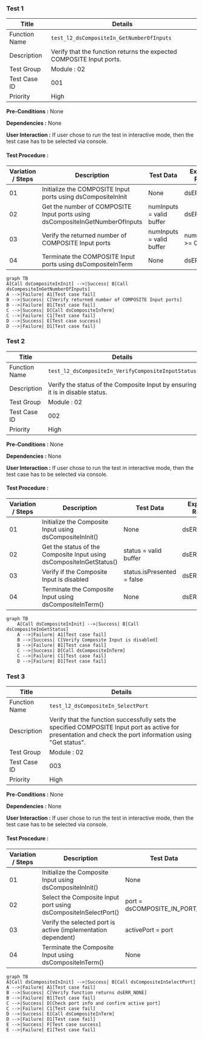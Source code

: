### Test 1

|Title|Details|
|--|--|
|Function Name|`test_l2_dsCompositeIn_GetNumberOfInputs`|
|Description|Verify that the function returns the expected COMPOSITE Input ports.|
|Test Group|Module : 02|
|Test Case ID|001|
|Priority|High|

**Pre-Conditions :**
None

**Dependencies :**
None

**User Interaction :**
If user chose to run the test in interactive mode, then the test case has to be selected via console.

#### Test Procedure :

| Variation / Steps | Description | Test Data | Expected Result | Notes|
| -- | --------- | ---------- | -------------- | ----- |
| 01 | Initialize the COMPOSITE Input ports using dsCompositeInInit | None | dsERR_NONE | Should be successful |
| 02 | Get the number of COMPOSITE Input ports using dsCompositeInGetNumberOfInputs | numInputs = valid buffer | dsERR_NONE | Should be successful |
| 03 | Verify the returned number of COMPOSITE Input ports | numInputs = valid buffer | numInputs >= 0 | Should be successful |
| 04 | Terminate the COMPOSITE Input ports using dsCompositeInTerm | None | dsERR_NONE | Should be successful |


```mermaid
graph TB
A[Call dsCompositeInInit] -->|Success| B[Call dsCompositeInGetNumberOfInputs]
A -->|Failure| A1[Test case fail]
B -->|Success| C[Verify returned number of COMPOSITE Input ports]
B -->|Failure| B1[Test case fail]
C -->|Success| D[Call dsCompositeInTerm]
C -->|Failure| C1[Test case fail]
D -->|Success| E[Test case success]
D -->|Failure| D1[Test case fail]
```


### Test 2

|Title|Details|
|--|--|
|Function Name|`test_l2_dsCompositeIn_VerifyCompositeInputStatus`|
|Description|Verify the status of the Composite Input by ensuring it is in disable status.|
|Test Group|Module : 02|
|Test Case ID|002|
|Priority|High|

**Pre-Conditions :**
None

**Dependencies :**
None

**User Interaction :**
If user chose to run the test in interactive mode, then the test case has to be selected via console.

#### Test Procedure :

| Variation / Steps | Description | Test Data | Expected Result | Notes|
| -- | --------- | ---------- | -------------- | ----- |
| 01 | Initialize the Composite Input using dsCompositeInInit() | None | dsERR_NONE | Should be successful |
| 02 | Get the status of the Composite Input using dsCompositeInGetStatus() | status = valid buffer | dsERR_NONE | Should be successful |
| 03 | Verify if the Composite Input is disabled | status.isPresented = false | dsERR_NONE | Should be successful |
| 04 | Terminate the Composite Input using dsCompositeInTerm() | None | dsERR_NONE | Should be successful |


```mermaid
graph TB
    A[Call dsCompositeInInit] -->|Success| B[Call dsCompositeInGetStatus]
    A -->|Failure| A1[Test case fail]
    B -->|Success| C[Verify Composite Input is disabled]
    B -->|Failure| B1[Test case fail]
    C -->|Success| D[Call dsCompositeInTerm]
    C -->|Failure| C1[Test case fail]
    D -->|Failure| D1[Test case fail]
```


### Test 3

|Title|Details|
|--|--|
|Function Name|`test_l2_dsCompositeIn_SelectPort`|
|Description|Verify that the function successfully sets the specified COMPOSITE Input port as active for presentation and check the port information using "Get status".|
|Test Group|Module : 02|
|Test Case ID|003|
|Priority|High|

**Pre-Conditions :**
None

**Dependencies :**
None

**User Interaction :**
If user chose to run the test in interactive mode, then the test case has to be selected via console.

#### Test Procedure :

| Variation / Steps | Description | Test Data | Expected Result | Notes|
| -- | --------- | ---------- | -------------- | ----- |
| 01 | Initialize the Composite Input using dsCompositeInInit() | None | dsERR_NONE | Should be successful |
| 02 | Select the Composite Input port using dsCompositeInSelectPort() | port = dsCOMPOSITE_IN_PORT_0 | dsERR_NONE | Should be successful |
| 03 | Verify the selected port is active (implementation dependent) | activePort = port | activePort should be equal to port | Should be successful |
| 04 | Terminate the Composite Input using dsCompositeInTerm() | None | dsERR_NONE | Should be successful |


```mermaid
graph TB
A[Call dsCompositeInInit] -->|Success| B[Call dsCompositeInSelectPort]
A -->|Failure| A1[Test case fail]
B -->|Success| C[Verify function returns dsERR_NONE]
B -->|Failure| B1[Test case fail]
C -->|Success| D[Check port info and confirm active port]
C -->|Failure| C1[Test case fail]
D -->|Success| E[Call dsCompositeInTerm]
D -->|Failure| D1[Test case fail]
E -->|Success| F[Test case success]
E -->|Failure| E1[Test case fail]
```